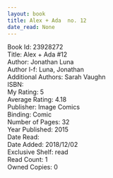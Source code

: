 ```yaml
---
layout: book
title: Alex + Ada  no. 12
date_read: None
---
```


Book Id: 23928272<br />
Title: Alex + Ada #12<br />
Author: Jonathan Luna<br />
Author l-f: Luna, Jonathan<br />
Additional Authors: Sarah Vaughn<br />
ISBN: <br />
My Rating: 5<br />
Average Rating: 4.18<br />
Publisher: Image Comics <br />
Binding: Comic<br />
Number of Pages: 32<br />
Year Published: 2015<br />
Date Read: <br />
Date Added: 2018/12/02<br />
Exclusive Shelf: read<br />
Read Count: 1<br />
Owned Copies: 0<br />

